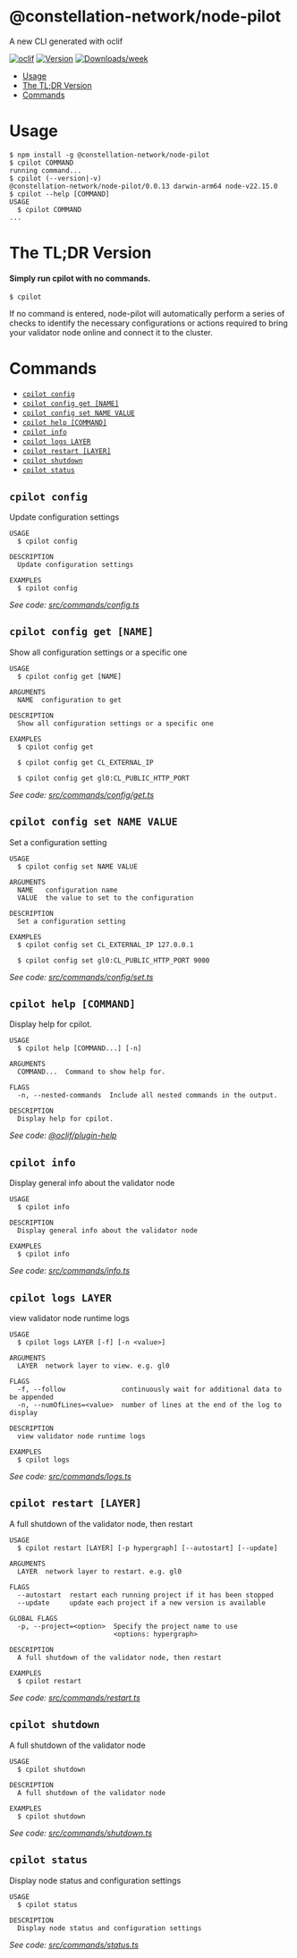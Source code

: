 @constellation-network/node-pilot
=================

A new CLI generated with oclif


[![oclif](https://img.shields.io/badge/cli-oclif-brightgreen.svg)](https://oclif.io)
[![Version](https://img.shields.io/npm/v/@constellation-network/node-pilot.svg)](https://npmjs.org/package/@constellation-network/node-pilot)
[![Downloads/week](https://img.shields.io/npm/dw/@constellation-network/node-pilot.svg)](https://npmjs.org/package/@constellation-network/node-pilot)


<!-- toc -->
* [Usage](#usage)
* [The TL;DR Version](#the-tldr-version)
* [Commands](#commands)
<!-- tocstop -->
# Usage
<!-- usage -->
```sh-session
$ npm install -g @constellation-network/node-pilot
$ cpilot COMMAND
running command...
$ cpilot (--version|-v)
@constellation-network/node-pilot/0.0.13 darwin-arm64 node-v22.15.0
$ cpilot --help [COMMAND]
USAGE
  $ cpilot COMMAND
...
```
<!-- usagestop -->
# The TL;DR Version
#### Simply run cpilot with no commands.
```sh-session
$ cpilot
```
If no command is entered, node-pilot will automatically perform a series of checks to identify the necessary configurations or actions required to bring your validator node online and connect it to the cluster.

# Commands
<!-- commands -->
* [`cpilot config`](#cpilot-config)
* [`cpilot config get [NAME]`](#cpilot-config-get-name)
* [`cpilot config set NAME VALUE`](#cpilot-config-set-name-value)
* [`cpilot help [COMMAND]`](#cpilot-help-command)
* [`cpilot info`](#cpilot-info)
* [`cpilot logs LAYER`](#cpilot-logs-layer)
* [`cpilot restart [LAYER]`](#cpilot-restart-layer)
* [`cpilot shutdown`](#cpilot-shutdown)
* [`cpilot status`](#cpilot-status)

## `cpilot config`

Update configuration settings

```
USAGE
  $ cpilot config

DESCRIPTION
  Update configuration settings

EXAMPLES
  $ cpilot config
```

_See code: [src/commands/config.ts](https://github.com/Constellation-Labs/node-pilot/blob/v0.0.13/src/commands/config.ts)_

## `cpilot config get [NAME]`

Show all configuration settings or a specific one

```
USAGE
  $ cpilot config get [NAME]

ARGUMENTS
  NAME  configuration to get

DESCRIPTION
  Show all configuration settings or a specific one

EXAMPLES
  $ cpilot config get

  $ cpilot config get CL_EXTERNAL_IP

  $ cpilot config get gl0:CL_PUBLIC_HTTP_PORT
```

_See code: [src/commands/config/get.ts](https://github.com/Constellation-Labs/node-pilot/blob/v0.0.13/src/commands/config/get.ts)_

## `cpilot config set NAME VALUE`

Set a configuration setting

```
USAGE
  $ cpilot config set NAME VALUE

ARGUMENTS
  NAME   configuration name
  VALUE  the value to set to the configuration

DESCRIPTION
  Set a configuration setting

EXAMPLES
  $ cpilot config set CL_EXTERNAL_IP 127.0.0.1

  $ cpilot config set gl0:CL_PUBLIC_HTTP_PORT 9000
```

_See code: [src/commands/config/set.ts](https://github.com/Constellation-Labs/node-pilot/blob/v0.0.13/src/commands/config/set.ts)_

## `cpilot help [COMMAND]`

Display help for cpilot.

```
USAGE
  $ cpilot help [COMMAND...] [-n]

ARGUMENTS
  COMMAND...  Command to show help for.

FLAGS
  -n, --nested-commands  Include all nested commands in the output.

DESCRIPTION
  Display help for cpilot.
```

_See code: [@oclif/plugin-help](https://github.com/oclif/plugin-help/blob/v6.2.32/src/commands/help.ts)_

## `cpilot info`

Display general info about the validator node

```
USAGE
  $ cpilot info

DESCRIPTION
  Display general info about the validator node

EXAMPLES
  $ cpilot info
```

_See code: [src/commands/info.ts](https://github.com/Constellation-Labs/node-pilot/blob/v0.0.13/src/commands/info.ts)_

## `cpilot logs LAYER`

view validator node runtime logs

```
USAGE
  $ cpilot logs LAYER [-f] [-n <value>]

ARGUMENTS
  LAYER  network layer to view. e.g. gl0

FLAGS
  -f, --follow              continuously wait for additional data to be appended
  -n, --numOfLines=<value>  number of lines at the end of the log to display

DESCRIPTION
  view validator node runtime logs

EXAMPLES
  $ cpilot logs
```

_See code: [src/commands/logs.ts](https://github.com/Constellation-Labs/node-pilot/blob/v0.0.13/src/commands/logs.ts)_

## `cpilot restart [LAYER]`

A full shutdown of the validator node, then restart

```
USAGE
  $ cpilot restart [LAYER] [-p hypergraph] [--autostart] [--update]

ARGUMENTS
  LAYER  network layer to restart. e.g. gl0

FLAGS
  --autostart  restart each running project if it has been stopped
  --update     update each project if a new version is available

GLOBAL FLAGS
  -p, --project=<option>  Specify the project name to use
                          <options: hypergraph>

DESCRIPTION
  A full shutdown of the validator node, then restart

EXAMPLES
  $ cpilot restart
```

_See code: [src/commands/restart.ts](https://github.com/Constellation-Labs/node-pilot/blob/v0.0.13/src/commands/restart.ts)_

## `cpilot shutdown`

A full shutdown of the validator node

```
USAGE
  $ cpilot shutdown

DESCRIPTION
  A full shutdown of the validator node

EXAMPLES
  $ cpilot shutdown
```

_See code: [src/commands/shutdown.ts](https://github.com/Constellation-Labs/node-pilot/blob/v0.0.13/src/commands/shutdown.ts)_

## `cpilot status`

Display node status and configuration settings

```
USAGE
  $ cpilot status

DESCRIPTION
  Display node status and configuration settings
```

_See code: [src/commands/status.ts](https://github.com/Constellation-Labs/node-pilot/blob/v0.0.13/src/commands/status.ts)_
<!-- commandsstop -->
